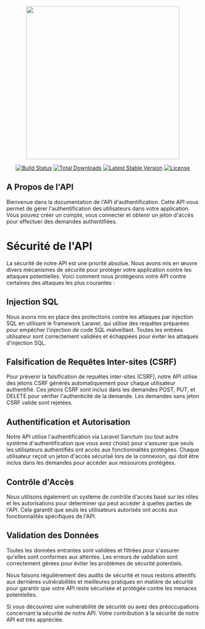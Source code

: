 <p align="center"><a href="https://laravel.com" target="_blank"><img src="https://raw.githubusercontent.com/laravel/art/master/logo-lockup/5%20SVG/2%20CMYK/1%20Full%20Color/laravel-logolockup-cmyk-red.svg" width="400"></a></p>

<p align="center">
<a href="https://travis-ci.org/laravel/framework"><img src="https://travis-ci.org/laravel/framework.svg" alt="Build Status"></a>
<a href="https://packagist.org/packages/laravel/framework"><img src="https://img.shields.io/packagist/dt/laravel/framework" alt="Total Downloads"></a>
<a href="https://packagist.org/packages/laravel/framework"><img src="https://img.shields.io/packagist/v/laravel/framework" alt="Latest Stable Version"></a>
<a href="https://packagist.org/packages/laravel/framework"><img src="https://img.shields.io/packagist/l/laravel/framework" alt="License"></a>
</p>

## A Propos de l'API
Bienvenue dans la documentation de l'API d'authentification. Cette API vous permet de gérer
l'authentification des utilisateurs dans votre application. Vous pouvez créer un compte, vous
connecter et obtenir un jeton d'accès pour effectuer des demandes authentifiées.

# Sécurité de l'API

La sécurité de notre API est une priorité absolue. Nous avons mis en œuvre divers mécanismes de sécurité pour protéger votre application contre les attaques potentielles. Voici comment nous protégeons votre API contre certaines des attaques les plus courantes :

## Injection SQL

Nous avons mis en place des protections contre les attaques par injection SQL en utilisant le framework Laravel, qui utilise des requêtes préparées pour empêcher l'injection de code SQL malveillant. Toutes les entrées utilisateur sont correctement validées et échappées pour éviter les attaques d'injection SQL.

## Falsification de Requêtes Inter-sites (CSRF)

Pour prévenir la falsification de requêtes inter-sites (CSRF), notre API utilise des jetons CSRF générés automatiquement pour chaque utilisateur authentifié. Ces jetons CSRF sont inclus dans les demandes POST, PUT, et DELETE pour vérifier l'authenticité de la demande. Les demandes sans jeton CSRF valide sont rejetées.

## Authentification et Autorisation

Notre API utilise l'authentification via Laravel Sanctum (ou tout autre système d'authentification que vous avez choisi) pour s'assurer que seuls les utilisateurs authentifiés ont accès aux fonctionnalités protégées. Chaque utilisateur reçoit un jeton d'accès sécurisé lors de la connexion, qui doit être inclus dans les demandes pour accéder aux ressources protégées.

## Contrôle d'Accès

Nous utilisons également un système de contrôle d'accès basé sur les rôles et les autorisations pour déterminer qui peut accéder à quelles parties de l'API. Cela garantit que seuls les utilisateurs autorisés ont accès aux fonctionnalités spécifiques de l'API.

## Validation des Données

Toutes les données entrantes sont validées et filtrées pour s'assurer qu'elles sont conformes aux attentes. Les erreurs de validation sont correctement gérées pour éviter les problèmes de sécurité potentiels.

Nous faisons régulièrement des audits de sécurité et nous restons attentifs aux dernières vulnérabilités et meilleures pratiques en matière de sécurité pour garantir que votre API reste sécurisée et protégée contre les menaces potentielles.

Si vous découvrez une vulnérabilité de sécurité ou avez des préoccupations concernant la sécurité de notre API.
Votre contribution à la sécurité de notre API est très appréciée.
